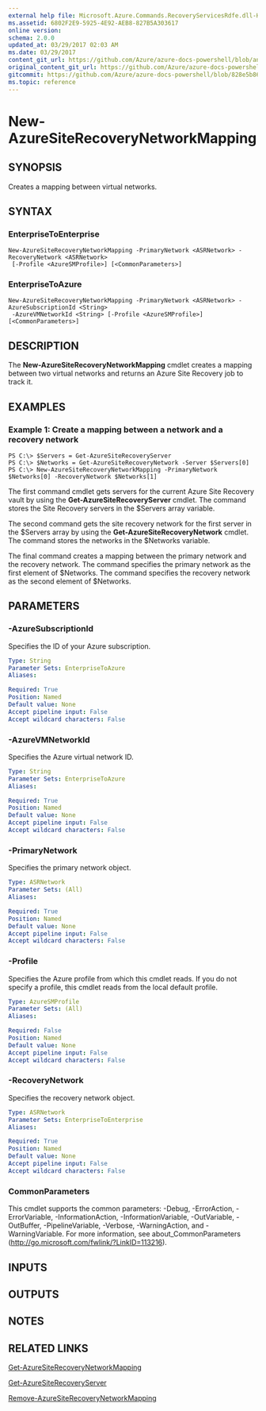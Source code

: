```yaml
---
external help file: Microsoft.Azure.Commands.RecoveryServicesRdfe.dll-Help.xml
ms.assetid: 6802F2E9-5925-4E92-AEB8-827B5A303617
online version:
schema: 2.0.0
updated_at: 03/29/2017 02:03 AM
ms.date: 03/29/2017
content_git_url: https://github.com/Azure/azure-docs-powershell/blob/anne052617/azureps-cmdlets-docs/ServiceManagement/Azure/v3.7.0/New-AzureSiteRecoveryNetworkMapping.md
original_content_git_url: https://github.com/Azure/azure-docs-powershell/blob/anne052617/azureps-cmdlets-docs/ServiceManagement/Azure/v3.7.0/New-AzureSiteRecoveryNetworkMapping.md
gitcommit: https://github.com/Azure/azure-docs-powershell/blob/828e5b8648af6bdf3119ffe0cd409647f00de183
ms.topic: reference
---
```


# New-AzureSiteRecoveryNetworkMapping

## SYNOPSIS
Creates a mapping between virtual networks.

## SYNTAX

### EnterpriseToEnterprise
```
New-AzureSiteRecoveryNetworkMapping -PrimaryNetwork <ASRNetwork> -RecoveryNetwork <ASRNetwork>
 [-Profile <AzureSMProfile>] [<CommonParameters>]
```

### EnterpriseToAzure
```
New-AzureSiteRecoveryNetworkMapping -PrimaryNetwork <ASRNetwork> -AzureSubscriptionId <String>
 -AzureVMNetworkId <String> [-Profile <AzureSMProfile>] [<CommonParameters>]
```

## DESCRIPTION
The **New-AzureSiteRecoveryNetworkMapping** cmdlet creates a mapping between two virtual networks and returns an Azure Site Recovery job to track it.

## EXAMPLES

### Example 1: Create a mapping between a network and a recovery network
```
PS C:\> $Servers = Get-AzureSiteRecoveryServer
PS C:\> $Networks = Get-AzureSiteRecoveryNetwork -Server $Servers[0]
PS C:\> New-AzureSiteRecoveryNetworkMapping -PrimaryNetwork $Networks[0] -RecoveryNetwork $Networks[1]
```

The first command cmdlet gets servers for the current Azure Site Recovery vault by using the **Get-AzureSiteRecoveryServer** cmdlet.
The command stores the Site Recovery servers in the $Servers array variable.

The second command gets the site recovery network for the first server in the $Servers array by using the **Get-AzureSiteRecoveryNetwork** cmdlet.
The command stores the networks in the $Networks variable.

The final command creates a mapping between the primary network and the recovery network.
The command specifies the primary network as the first element of $Networks.
The command specifies the recovery network as the second element of $Networks.

## PARAMETERS

### -AzureSubscriptionId
Specifies the ID of your Azure subscription.

```yaml
Type: String
Parameter Sets: EnterpriseToAzure
Aliases: 

Required: True
Position: Named
Default value: None
Accept pipeline input: False
Accept wildcard characters: False
```

### -AzureVMNetworkId
Specifies the Azure virtual network ID.

```yaml
Type: String
Parameter Sets: EnterpriseToAzure
Aliases: 

Required: True
Position: Named
Default value: None
Accept pipeline input: False
Accept wildcard characters: False
```

### -PrimaryNetwork
Specifies the primary network object.

```yaml
Type: ASRNetwork
Parameter Sets: (All)
Aliases: 

Required: True
Position: Named
Default value: None
Accept pipeline input: False
Accept wildcard characters: False
```

### -Profile
Specifies the Azure profile from which this cmdlet reads.
If you do not specify a profile, this cmdlet reads from the local default profile.

```yaml
Type: AzureSMProfile
Parameter Sets: (All)
Aliases: 

Required: False
Position: Named
Default value: None
Accept pipeline input: False
Accept wildcard characters: False
```

### -RecoveryNetwork
Specifies the recovery network object.

```yaml
Type: ASRNetwork
Parameter Sets: EnterpriseToEnterprise
Aliases: 

Required: True
Position: Named
Default value: None
Accept pipeline input: False
Accept wildcard characters: False
```

### CommonParameters
This cmdlet supports the common parameters: -Debug, -ErrorAction, -ErrorVariable, -InformationAction, -InformationVariable, -OutVariable, -OutBuffer, -PipelineVariable, -Verbose, -WarningAction, and -WarningVariable. For more information, see about_CommonParameters (http://go.microsoft.com/fwlink/?LinkID=113216).

## INPUTS

## OUTPUTS

## NOTES

## RELATED LINKS

[Get-AzureSiteRecoveryNetworkMapping](./Get-AzureSiteRecoveryNetworkMapping.md)

[Get-AzureSiteRecoveryServer](./Get-AzureSiteRecoveryServer.md)

[Remove-AzureSiteRecoveryNetworkMapping](./Remove-AzureSiteRecoveryNetworkMapping.md)


